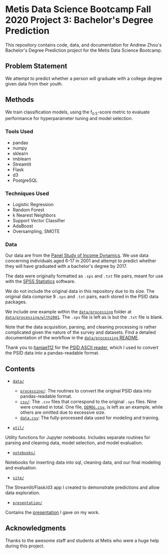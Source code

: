 # Metis Data Science Bootcamp Fall 2020 Project 3: Bachelor's Degree Prediction

This repository contains code, data, and documentation for Andrew Zhou's Bachelor's Degree Prediction project for the Metis Data Science Bootcamp.

## Problem Statement

We attempt to predict whether a person will graduate with a college degree given data from their youth.

## Methods

We train classification models, using the f<sub>0.5</sub>-score metric to evaluate performance for hyperparameter tuning and model selection.

### Tools Used

* pandas
* numpy
* sklearn
* imblearn
* Streamlit
* Flask
* d3
* PostgreSQL

### Techniques Used

* Logistic Regression
* Random Forest
* k Nearest Neighbors
* Support Vector Classifier
* AdaBoost
* Oversampling, SMOTE

### Data

Our data are from the [Panel Study of Income Dynamics](https://psidonline.isr.umich.edu/). We use data concerning individuals aged 6-17 in 2001 and attempt to predict whether they will have graduated with a bachelor's degree by 2017.

The data were originally formatted as ```.sps``` and ```.txt``` file pairs, meant for use with the [SPSS Statistics](https://en.wikipedia.org/wiki/SPSS) software.

We do not include the original data in this repository due to its size. The original data comprise 9 ```.sps``` and ```.txt``` pairs, each stored in the PSID data packages.

We include one example within the [```data/processing```](data/processing) folder at [```data/processing/wlth2001```](data/processing/wlth2001). The ```.sps``` file is left as is but the ```.txt``` file is blank.

Note that the data acquisition, parsing, and cleaning processing is rather complicated given the nature of the survey and datasets. Find a detailed documentation of the workflow in the [```data/processing``` README](data/processing/README.md).

Thank you to [hanjae112](https://github.com/hanjae1122) for the [PSID ASCII reader](https://github.com/hanjae1122/PSID), which I used to convert the PSID data into a pandas-readable format.

## Contents

* [```data/```](data)
    * [```processing/```](data/processing):
    The routines to convert the original PSID data into pandas-readable format.
    * [```csv/```](data/csv):
    The ```.csv``` files that correspond to the original ```.sps``` files. Nine were created in total. One file, [```DEMOG.csv```](data/csv/DEMOG.csv), is left as an example, while others are omitted due to excessive size.
    * [```data.csv```](data/data.csv):
    The fully-processed data used for modeling and training.

* [```util/```](util)

Utility functions for Jupyter notebooks. Includes separate routines for parsing and cleaning data, model selection, and model evaluation.

* [```notebooks/```](notebooks)

Notebooks for inserting data into sql, cleaning data, and our final modeling and evaluation.

* [```site/```](site)

The Streamlit/Flask/d3 app I created to demonstrate predictions and allow data exploration.

* [```presentation/```](presentation)

Contains the [presentation](presentation/project-three-slides.pdf) I gave on my work.

## Acknowledgments

Thanks to the awesome staff and students at Metis who were a huge help during this project.